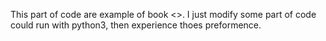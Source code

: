 This part of code are example of book <<Programming Computer Vision with Python>>.
I just modify some part of code could run with python3, then experience thoes preformence.
